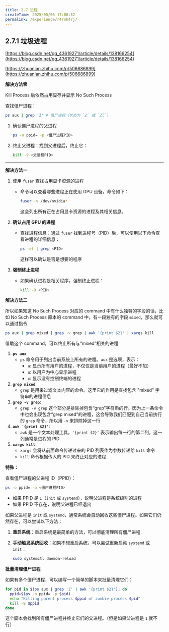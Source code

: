 ```yaml
---
title: 2.7 进程
createTime: 2025/05/06 17:08:52
permalink: /experience/r4rnh4rj/
---
```


## 2.7.1 垃圾进程

[https://blog.csdn.net/qq_43619271/article/details/138166254](https://blog.csdn.net/qq_43619271/article/details/138166254)

[https://zhuanlan.zhihu.com/p/506686899](https://zhuanlan.zhihu.com/p/506686899)

**解决方法零**

Kill Process 后依然占用显存并显示 No Such Process

查找僵尸进程：

```bash
ps aux | grep 'Z' # 僵尸进程（状态为 `Z` 或 `Zl`）
```

1. 确认僵尸进程的父进程

   ```bash
   ps -o ppid= -p <僵尸进程PID>
   ```

2. 终止父进程：找到父进程后，终止它：

   ```bash
   kill -9 <父进程PID>
   ```

------

**解决方法一**

1. 使用 `fuser` 查找占用显卡资源的进程

   - 命令可以查看哪些进程正在使用 GPU 设备。命令如下：

     ```bash
     fuser -v /dev/nvidia*
     ```

     这会列出所有正在占用显卡资源的进程及其相关信息。

2. **确认占用 GPU 的进程**

   - 查找进程信息：通过 `fuser` 找到进程号（PID）后，可以使用以下命令查看进程的详细信息：

     ```bash
     ps -ef | grep <PID>
     ```

     这样可以确认是否是想要的程序

3. **强制终止进程**

   - 如果确认进程是相关程序，强制终止进程：

     ```bash
     kill -9 <PID>
     ```

**解决方法二**

所以如果知道 No Such Process 对应的 command 中有什么独特的字段的话，比如 No Such Process 原本的 command 中，有一段独有的字段 `mixed`，那么就可以通过指令

```bash
ps aux | grep mixed | grep -v grep | awk '{print $2}' | xargs kill
```

借助这个 command，可以终止所有与“mixed”相关的进程

1. **`ps aux`**:
   - `ps` 命令用于列出当前系统上所有的进程。`aux` 是选项，表示：
     - `a`: 显示所有用户的进程，不仅仅是当前用户的进程（最好不加）
     - `u`: 以用户为中心显示进程
     - `x`: 显示没有控制终端的进程
2. **`grep mixed`**:
   - `grep` 是用来过滤文本内容的命令。这里它的作用是查找包含 "mixed" 字符串的进程信息
3. **`grep -v grep`**:
   - `grep -v grep` 这个部分是排除掉包含“grep”字符串的行。因为上一条命令中也会出现包含“grep mixed”的进程，这会导致我们匹配到自己当前执行的 `grep` 命令，所以用 `-v` 来排除掉这一行
4. **`awk '{print $2}'`**:
   - `awk` 是一个文本处理工具，`'{print $2}'` 表示输出每一行的第二列，这一列通常是进程的 PID
5. **`xargs kill`**:
   - `xargs` 会将从前面命令传递过来的 PID 列表作为参数传递给 `kill` 命令
   - `kill` 命令根据传入的 PID 来终止对应的进程

**特殊：**

查看僵尸进程的父进程 ID（PPID）：

```bash
ps -o ppid= -p <僵尸进程PID>
```

- 如果 PPID 是 `1`（`init` 或 `systemd`），说明父进程是系统级别的进程
- 如果 PPID 不存在，说明父进程已经退出

如果父进程是 `init` 或 `systemd`，通常系统会自动回收这些僵尸进程。如果它们仍然存在，可以尝试以下方法：

1. **重启系统**：重启系统是最简单的方法，可以彻底清理所有僵尸进程

2. **手动触发系统回收**：如果不想重启系统，可以尝试重新启动 `systemd` 或 `init`：

   ```bash
   sudo systemctl daemon-reload
   ```

**批量清理僵尸进程**

如果有多个僵尸进程，可以编写一个简单的脚本来批量清理它们：

```bash
for pid in $(ps aux | grep 'Z' | awk '{print $2}'); do
  ppid=$(ps -o ppid= -p $pid)
  echo "Killing parent process $ppid of zombie process $pid"
  kill -9 $ppid
done
```

这个脚本会找到所有僵尸进程并终止它们的父进程。（但是如果父进程是 `1` 就不行）

